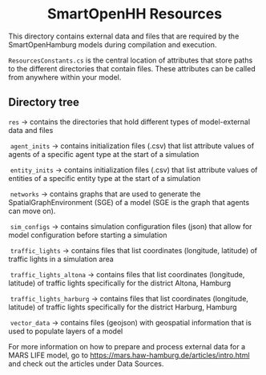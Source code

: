 <h1 align="center">SmartOpenHH Resources</h1>

This directory contains external data and files that are required by the SmartOpenHamburg models during compilation and execution.

`ResourcesConstants.cs` is the central location of attributes that store paths to the different directories that contain files. These attributes can be called from anywhere within your model.

## Directory tree

`res` → contains the directories that hold different types of model-external data and files

​	`agent_inits` → contains initialization files (.csv) that list attribute values of agents of a specific agent type at the start of a simulation

​	`entity_inits` → contains initialization files (.csv) that list attribute values of entities of a specific entity type at the start of a simulation

​	`networks` → contains graphs that are used to generate the SpatialGraphEnvironment (SGE) of a model (SGE is the graph that agents can move on).

​	`sim_configs` → contains simulation configuration files (json) that allow for model configuration before starting a simulation

​	`traffic_lights` → contains files that list coordinates (longitude, latitude) of traffic lights in a simulation area

​	`traffic_lights_altona` → contains files that list coordinates (longitude, latitude) of traffic lights specifically for the district Altona, Hamburg

​	`traffic_lights_harburg` → contains files that list coordinates (longitude, latitude) of traffic lights specifically for the district Harburg, Hamburg

​	`vector_data` → contains files (geojson) with geospatial information that is used to populate layers of a model



For more information on how to prepare and process external data for a MARS LIFE model, go to https://mars.haw-hamburg.de/articles/intro.html and check out the articles under Data Sources.